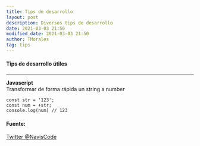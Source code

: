 ```yaml
---
title: Tips de desarrollo
layout: post
description: Diversos tips de desarrollo
date: 2021-03-03 21:50
modified_date: 2021-03-03 21:50
author: TMorales
tag: tips
---
```

#### Tips de desarrollo útiles
---
**Javascript** \
Transformar de forma rápida un string a number

`const str = '123';` \
`const num = +str;` \
`console.log(num) // 123`

#### Fuente:
[Twitter @NavisCode](https://twitter.com/NavisCode)